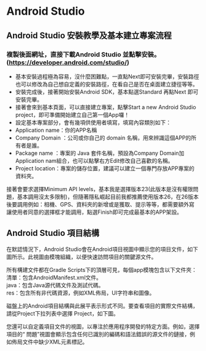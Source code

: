 # Android Studio
## Android Studio 安裝教學及基本建立專案流程
### 複製後面網址，直接下載Android Studio 並點擊安裝。(https://developer.android.com/studio/)
*  基本安裝過程極為容易，沒什麼困難點，一直點Next即可安裝完畢，安裝路徑也可以修改為自己想自定義的安裝路徑，在看自己是否在桌面建立捷徑等等。  
*  安裝完成後，接著開始安裝Android SDK，基本點選Standard 再點Next 即可安裝完畢。  
*  接著會來到基本頁面，可以直接建立專案，點擊Start a new Android Studio project，即可準備開始建立自己第一個App囉！  
*  設定基本專案部分，會有幾項供使用者填寫，填寫內容類別如下：  
  * Application name：你的APP名稱  
  * Company Domain  ：公司或你自己的 domain 名稱，用來辨識這個APP的所有者是誰。  
  * Package name    ：專案的 Java 套件名稱，預設為Company Domain加Application nam組合，也可以點擊右方Edit修改自己喜歡的名稱。  
  * Project location：專案的儲存位置，建議可以建立一個專門存放APP專案的資料夾。  
    
接著會要求選擇Minimum API levels，基本我是選擇版本23(此版本是沒有權限問題，基本調用沒太多限制)，但隨著隱私崛起目前我都推薦使用版本26，在26版本後要調用例如：相機、GPS、資料夾的新增或是獲取、提示等等，都需要額外寫讓使用者同意的選擇框才能調用，點選Finish即可完成最基本的APP架設。  
  
## Android Studio 項目結構
在默認情況下，Android Studio會在Android項目視圖中顯示您的項目文件，如下圖所示。此視圖由模塊組織，以便快速訪問項目的關鍵源文件。  
  
所有構建文件都在Gradle Scripts下的頂層可見，每個app模塊包含以下文件夾：  
  清單：包含AndroidManifest.xml文件。  
  java：包含Java源代碼文件及測試代碼。  
  res：包含所有非代碼資源，例如XML佈局，UI字符串和圖像。  
  
磁盤上的Android項目結構與此展平表示形式不同。要查看項目的實際文件結構，請從Project下拉列表中選擇 Project，如下圖。  
  
您還可以自定義項目文件的視圖，以專注於應用程序開發的特定方面。例如，選擇項目的“ 問題”視圖會顯示包含任何已識別的編碼和語法錯誤的源文件的鏈接，例如佈局文件中缺少XML元素標記。  

